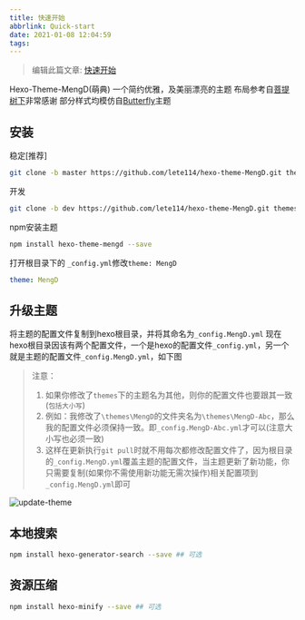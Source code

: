 ```yaml
---
title: 快速开始
abbrlink: Quick-start
date: 2021-01-08 12:04:59
tags:
---
```


>编辑此篇文章: [快速开始](https://github.com/lete114/hexo-theme-MengD/edit/docs/source/_posts/%E5%BF%AB%E9%80%9F%E5%BC%80%E5%A7%8B.md)

Hexo-Theme-MengD(萌典)
一个简约优雅，及美丽漂亮的主题
布局参考自[菩提树下](https://blog.caicai.me/)非常感谢
部分样式均模仿自[Butterfly](https://github.com/jerryc127/hexo-theme-butterfly)主题

## 安装

稳定[推荐]
``` bash
git clone -b master https://github.com/lete114/hexo-theme-MengD.git themes/MengD
```

开发
``` bash
git clone -b dev https://github.com/lete114/hexo-theme-MengD.git themes/MengD
```

npm安装主题
``` bash
npm install hexo-theme-mengd --save
```

打开根目录下的 `_config.yml`修改`theme: MengD`
```yml
theme: MengD
```

## 升级主题

将主题的配置文件复制到hexo根目录，并将其命名为`_config.MengD.yml`
现在hexo根目录因该有两个配置文件，一个是hexo的配置文件`_config.yml`，另一个就是主题的配置文件`_config.MengD.yml`，如下图

> 注意：
> 1. 如果你修改了`themes`下的主题名为其他，则你的配置文件也要跟其一致(`包括大小写`)
> 2. 例如：我修改了`\themes\MengD`的文件夹名为`\themes\MengD-Abc`，那么我的配置文件必须保持一致。即`_config.MengD-Abc.yml`才可以(注意大小写也必须一致)
> 3. 这样在更新执行`git pull`时就不用每次都修改配置文件了，因为根目录的`_config.MengD.yml`覆盖主题的配置文件，当主题更新了新功能，你只需要复制(如果你不需使用新功能无需次操作)相关配置项到`_config.MengD.yml`即可

![update-theme](https://cdn.jsdelivr.net/gh/lete114/hexo-theme-mengd@gh-pages/img/update-theme.png)
## 本地搜索

``` bash
npm install hexo-generator-search --save ## 可选
```

## 资源压缩
``` bash
npm install hexo-minify --save ## 可选
```